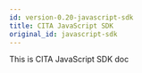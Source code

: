 ```yaml
---
id: version-0.20-javascript-sdk
title: CITA JavaScript SDK
original_id: javascript-sdk
---
```

This is CITA JavaScript SDK doc